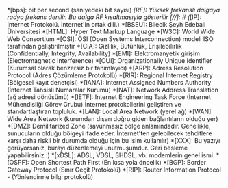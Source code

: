 *[bps]: bit per second (saniyedeki bit sayısı)
*[RF]: Yüksek frekanslı dalgaya radyo frekans denilir. Bu dalga RF kısaltmasıyla gösterilir
[//]: # (*[IP]: İnternet Protokolü. İnternet'in ortak dili.)
*[BSEU]: Bilecik Şeyh Edebali Üniversitesi
*[HTML]: Hyper Text Markup Language
*[W3C]: World Wide Web Consortium
*[OSI]: OSI (Open Systems Interconnection) modeli ISO tarafından geliştirilmiştir
*[CIA]: Gizlilik, Bütünlük, Erişilebilirlik (Confidentially, Integrity, Availability)
*[EMI]: Elektromanyetik girişim (Electromagnetic Interference)
*[OUI]: Organizationally Unique Identifier (Kurumsal olarak benzersiz bir tanımlayıcı)
*[ARP]: Adress Resolution Protocol (Adres Çözümleme Protokolü)
*[RIR]: Regional Internet Registry (Bölgesel kayıt denetçisi)
*[IANA]: Internet Assigned Numbers Authority (İnternet Tahsisli Numaralar Kurumu)
*[NAT]: Network Address Translation (ağ adresi dönüşümü)
*[IETF]: Internet Engineering Task Force (İnternet Mühendisliği Görev Grubu).İnternet protokollerini geliştiren ve standartlaştıran topluluk.
*[LAN]: Local Area Network (yerel ağ)
*[WAN]: Wide Area Network (kurumdan dışarı doğru giden bağlantıların olduğu yer)
*[DMZ]: Demilitarized Zone (savunmasız bölge anlamındadır. Genellikle, sunucuların olduğu bölgeyi ifade eder. İnternet'ten gelebilecek tehditlere karşı daha riskli bir durumda olduğu için bu isim kullanılır)
*[XXX]: Bu yazıyı görüyorsanız, burayı düzenlemeyi unutmuşumdur. Geri besleme yapabilirsiniz :)
*[xDSL]: ADSL, VDSL, SHDSL, vb. modemlerin genel ismi.
*[OSPF]: Open Shortest Path First (En kısa yola öncelik)
*[BGP]: Border Gateway Protocol (Sınır Geçit Protokolü)
*[RIP]: Router Information Protocol - (Yönlendirme bilgi protokolü)
